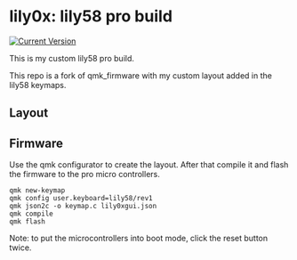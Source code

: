 # lily0x: lily58 pro build


[![Current Version](https://img.shields.io/github/tag/qmk/qmk_firmware.svg)](https://github.com/qmk/qmk_firmware/tags)

This is my custom lily58 pro build.

This repo is a fork of qmk_firmware with my custom layout added in the lily58 keymaps.

## Layout

## Firmware 

Use the qmk configurator to create the layout. After that compile it and flash the firmware to the pro micro controllers.

```
qmk new-keymap
qmk config user.keyboard=lily58/rev1
qmk json2c -o keymap.c lily0xgui.json
qmk compile
qmk flash
```

Note: to put the microcontrollers into boot mode, click the reset button twice.
